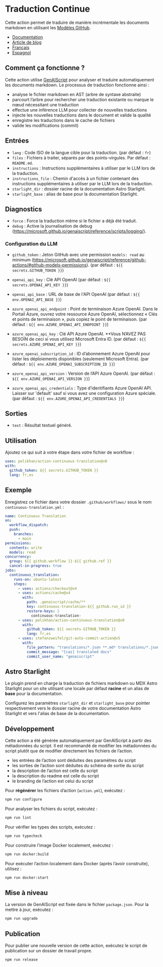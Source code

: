 # Traduction Continue

Cette action permet de traduire de manière incrémentale les documents markdown en utilisant les [Modèles GitHub](https://github.com/models).

* [Documentation](https://pelikhan.github.io/action-continuous-translation/)
* [Article de blog](https://microsoft.github.io/genaiscript/blog/continuous-translations/)
* [Français](./README.fr.md)
* [Espagnol](./README.es.md)

## Comment ça fonctionne ?

Cette action utilise [GenAIScript](https://microsoft.github.io/genaiscript/) pour analyser et traduire automatiquement les documents markdown. Le processus de traduction fonctionne ainsi :

* analyse le fichier markdown en AST (arbre de syntaxe abstraite)
* parcourt l’arbre pour rechercher une traduction existante ou marque le nœud nécessitant une traduction
* effectue une inférence LLM pour collecter de nouvelles traductions
* injecte les nouvelles traductions dans le document et valide la qualité
* enregistre les traductions dans le cache de fichiers
* valide les modifications (commit)

## Entrées

* `lang` : Code ISO de la langue cible pour la traduction. (par défaut : `fr`)
* `files` : Fichiers à traiter, séparés par des points-virgules. Par défaut : `README.md`.
* `instructions` : Instructions supplémentaires à utiliser par le LLM lors de la traduction.
* `instructions_file` : Chemin d'accès à un fichier contenant des instructions supplémentaires à utiliser par le LLM lors de la traduction.
* `starlight_dir` : dossier racine de la documentation Astro Starlight.
* `starlight_base` : alias de base pour la documentation Starlight.

## Diagnostics

* `force` : Force la traduction même si le fichier a déjà été traduit.
* `debug` : Active la journalisation de debug (<https://microsoft.github.io/genaiscript/reference/scripts/logging/>).

### Configuration du LLM

* `github_token` : Jeton GitHub avec une permission `models: read` au minimum (<https://microsoft.github.io/genaiscript/reference/github-actions/#github-models-permissions>). (par défaut : `${{ secrets.GITHUB_TOKEN }}`)

* `openai_api_key` : Clé API OpenAI (par défaut : `${{ secrets.OPENAI_API_KEY }}`)

* `openai_api_base` : URL de base de l'API OpenAI (par défaut : `${{ env.OPENAI_API_BASE }}`)

* `azure_openai_api_endpoint` : Point de terminaison Azure OpenAI. Dans le Portail Azure, ouvrez votre ressource Azure OpenAI, sélectionnez « Clés et points de terminaison », puis copiez le point de terminaison. (par défaut : `${{ env.AZURE_OPENAI_API_ENDPOINT }}`)

* `azure_openai_api_key` : Clé API Azure OpenAI. \*\*Vous N’AVEZ PAS BESOIN de ceci si vous utilisez Microsoft Entra ID. (par défaut : `${{ secrets.AZURE_OPENAI_API_KEY }}`)

* `azure_openai_subscription_id` : ID d’abonnement Azure OpenAI pour lister les déploiements disponibles (seulement Microsoft Entra). (par défaut : `${{ env.AZURE_OPENAI_SUBSCRIPTION_ID }}`)

* `azure_openai_api_version` : Version de l’API Azure OpenAI. (par défaut : `${{ env.AZURE_OPENAI_API_VERSION }}`)

* `azure_openai_api_credentials` : Type d’identifiants Azure OpenAI API. Laisser sur 'default' sauf si vous avez une configuration Azure spéciale. (par défaut : `${{ env.AZURE_OPENAI_API_CREDENTIALS }}`)

## Sorties

* `text` : Résultat textuel généré.

## Utilisation

Ajoutez ce qui suit à votre étape dans votre fichier de workflow :

```yaml
uses: pelikhan/action-continuous-translation@v0
with:
  github_token: ${{ secrets.GITHUB_TOKEN }}
  lang: fr,es
```

## Exemple

Enregistrez ce fichier dans votre dossier `.github/workflows/` sous le nom `continuous-translation.yml` :

```yaml
name: Continuous Translation
on:
  workflow_dispatch:
  push:
    branches:
      - main
permissions:
  contents: write
  models: read
concurrency:
  group: ${{ github.workflow }}-${{ github.ref }}
  cancel-in-progress: true
jobs:
  continuous_translation:
    runs-on: ubuntu-latest
    steps:
      - uses: actions/checkout@v4
      - uses: actions/cache@v4
        with:
          path: .genaiscript/cache/**
          key: continuous-translation-${{ github.run_id }}
          restore-keys: |
            continuous-translation-
      - uses: pelikhan/action-continuous-translation@v0
        with:
          github_token: ${{ secrets.GITHUB_TOKEN }}
          lang: fr,es
      - uses: stefanzweifel/git-auto-commit-action@v5
        with:
          file_pattern: "translations/*.json **.md* translations/*.json"
          commit_message: "[cai] translated docs"
          commit_user_name: "genaiscript"
```

## Astro Starlight

Le plugin prend en charge la traduction de fichiers markdown ou MDX Astro Starlight pour un site utilisant une locale par défaut **racine** et un alias de **base** pour la documentation.

Configurez les paramètres `starlight_dir` et `starlight_base` pour pointer respectivement vers le dossier racine de votre documentation Astro Starlight et vers l'alias de base de la documentation.

## Développement

Cette action a été générée automatiquement par GenAIScript à partir des métadonnées du script.
Il est recommandé de modifier les métadonnées du script plutôt que de modifier directement les fichiers de l’action.

* les entrées de l’action sont déduites des paramètres du script
* les sorties de l’action sont déduites du schéma de sortie du script
* la description de l’action est celle du script
* la description du readme est celle du script
* le branding de l’action est celui du script

Pour **régénérer** les fichiers d’action (`action.yml`), exécutez :

```bash
npm run configure
```

Pour analyser les fichiers du script, exécutez :

```bash
npm run lint
```

Pour vérifier les types des scripts, exécutez :

```bash
npm run typecheck
```

Pour construire l’image Docker localement, exécutez :

```bash
npm run docker:build
```

Pour exécuter l’action localement dans Docker (après l’avoir construite), utilisez :

```bash
npm run docker:start
```

## Mise à niveau

La version de GenAIScript est fixée dans le fichier `package.json`. Pour la mettre à jour, exécutez :

```bash
npm run upgrade
```

## Publication

Pour publier une nouvelle version de cette action, exécutez le script de publication sur un dossier de travail propre.

```bash
npm run release
```
